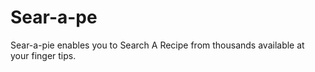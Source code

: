 # Sear-a-pe
Sear-a-pie enables you to Search A Recipe from thousands available at your finger tips.
